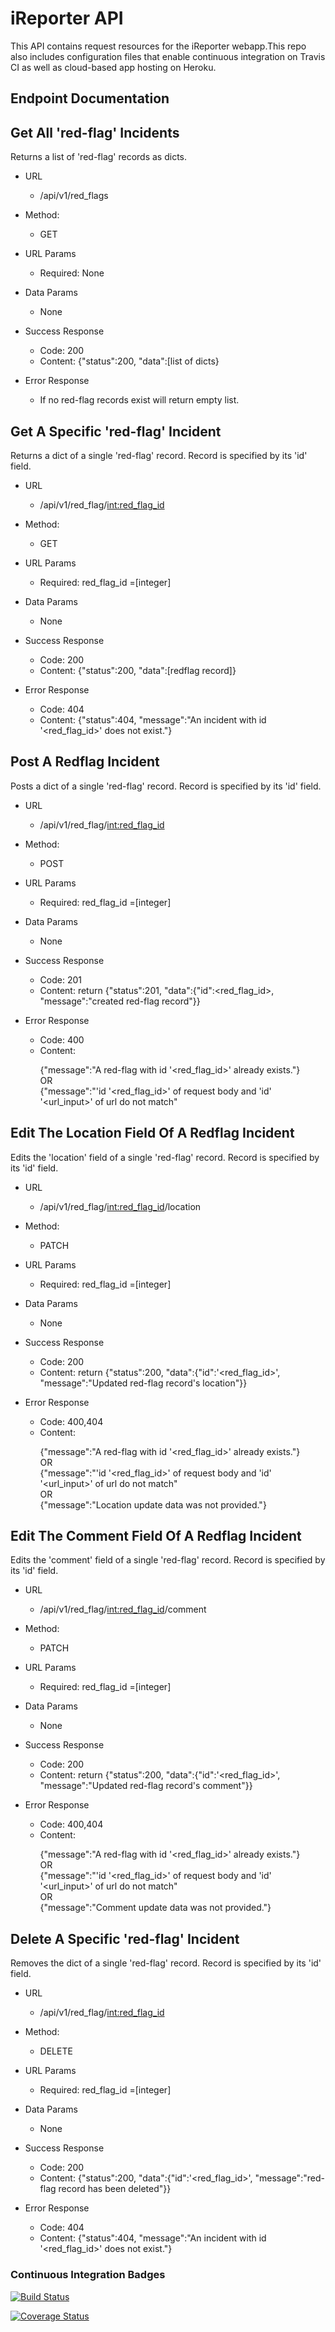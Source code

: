 # iReporter API #
This API contains request resources for the iReporter webapp.This repo also includes configuration files that enable continuous integration on Travis CI as well as cloud-based app hosting on Heroku.

## Endpoint Documentation ##

## Get All 'red-flag' Incidents ##
Returns a list of 'red-flag' records as dicts.

* URL
   * /api/v1/red_flags
* Method:
   * GET
* URL Params
   * Required: None 
* Data Params
   * None
* Success Response
   * Code: 200 
   * Content: {"status":200, "data":[list of dicts}
   
* Error Response
   * If no red-flag records exist will return empty list.

## Get A Specific 'red-flag' Incident ##
Returns a dict of a single 'red-flag' record. Record is specified by its 'id' field.

* URL
   * /api/v1/red_flag/<int:red_flag_id>
* Method:
   * GET
* URL Params
   * Required: red_flag_id =[integer] 
* Data Params
   * None
* Success Response
   * Code: 200 
   * Content: {"status":200, "data":[redflag record]}
   
* Error Response
   * Code: 404
   * Content: {"status":404, "message":"An incident with id '<red_flag_id>' does not exist."}

## Post A Redflag Incident ##
Posts a dict of a single 'red-flag' record. Record is specified by its 'id' field.

* URL
   * /api/v1/red_flag/<int:red_flag_id>
* Method:
   * POST
* URL Params
   * Required: red_flag_id =[integer] 
* Data Params
   * None
* Success Response
   * Code: 201
   * Content: return {"status":201, "data":{"id":<red_flag_id>, "message":"created red-flag record"}}
   
* Error Response
   * Code: 400
   * Content:<p> {"message":"A red-flag with id '<red_flag_id>' already exists."}<br> 
                  OR<br>
                 {"message":"'id '<red_flag_id>' of request body and 'id' '<url_input>' of url do not match"<p>
 
## Edit The Location Field Of A Redflag Incident ##
Edits the 'location' field of a single 'red-flag' record. Record is specified by its 'id' field.

* URL
   * /api/v1/red_flag/<int:red_flag_id>/location
* Method:
   * PATCH
* URL Params
   * Required: red_flag_id =[integer] 
* Data Params
   * None
* Success Response
   * Code: 200
   * Content: return {"status":200, "data":{"id":'<red_flag_id>', "message":"Updated red-flag record's location"}}
   
* Error Response
   * Code: 400,404
   * Content:<p> {"message":"A red-flag with id '<red_flag_id>' already exists."}<br> 
                  OR<br>
                 {"message":"'id '<red_flag_id>' of request body and 'id' '<url_input>' of url do not match"<br>
                  OR<br>
                 {"message":"Location update data was not provided."}<p>

## Edit The Comment Field Of A Redflag Incident ##
Edits the 'comment' field of a single 'red-flag' record. Record is specified by its 'id' field.

* URL
   * /api/v1/red_flag/<int:red_flag_id>/comment
* Method:
   * PATCH
* URL Params
   * Required: red_flag_id =[integer] 
* Data Params
   * None
* Success Response
   * Code: 200
   * Content: return {"status":200, "data":{"id":'<red_flag_id>', "message":"Updated red-flag record's comment"}}
   
* Error Response
   * Code: 400,404
   * Content:<p> {"message":"A red-flag with id '<red_flag_id>' already exists."}<br> 
                  OR<br>
                 {"message":"'id '<red_flag_id>' of request body and 'id' '<url_input>' of url do not match"<br>
                  OR<br>
                 {"message":"Comment update data was not provided."}<p>
  
## Delete A Specific 'red-flag' Incident ##
Removes the dict of a single 'red-flag' record. Record is specified by its 'id' field.

* URL
   * /api/v1/red_flag/<int:red_flag_id>
* Method:
   * DELETE
* URL Params
   * Required: red_flag_id =[integer] 
* Data Params
   * None
* Success Response
   * Code: 200 
   * Content: {"status":200, "data":{"id":'<red_flag_id>', "message":"red-flag record has been deleted"}}
   
* Error Response
   * Code: 404
   * Content: {"status":404, "message":"An incident with id '<red_flag_id>' does not exist."}
   
### Continuous Integration Badges ###
[![Build Status](https://travis-ci.org/Kyppy/API.svg?branch=develop)](https://travis-ci.org/Kyppy/API)

[![Coverage Status](https://coveralls.io/repos/github/Kyppy/API/badge.svg?branch=develop)](https://coveralls.io/github/Kyppy/API?branch=develop)
